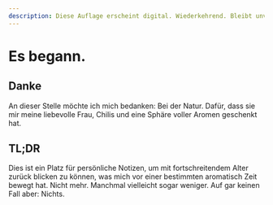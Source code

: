 ```yaml
---
description: Diese Auflage erscheint digital. Wiederkehrend. Bleibt unvollendet.
---
```


# Es begann.

## Danke

An dieser Stelle möchte ich mich bedanken: Bei der Natur. Dafür, dass sie mir meine liebevolle Frau, Chilis und eine Sphäre voller Aromen geschenkt hat.

## TL;DR

Dies ist ein Platz für persönliche Notizen, um mit fortschreitendem Alter zurück blicken zu können, was mich vor einer bestimmten aromatisch Zeit bewegt hat. Nicht mehr. Manchmal vielleicht sogar weniger. Auf gar keinen Fall aber: Nichts.

